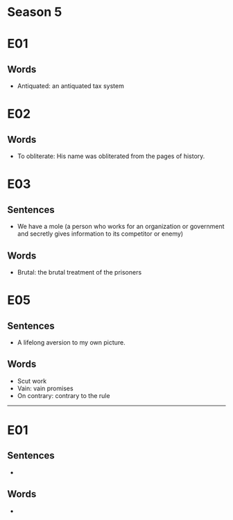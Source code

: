 # Season 5

# E01

## Words

- Antiquated: an antiquated tax system

# E02

## Words

- To obliterate: His name was obliterated from the pages of history.

# E03

## Sentences

- We have a mole (a person who works for an organization or government and secretly gives information to its competitor or enemy)

## Words

- Brutal: the brutal treatment of the prisoners

# E05

## Sentences

- A lifelong aversion to my own picture.

## Words

- Scut work
- Vain: vain promises
- On contrary: contrary to the rule

---

# E01

## Sentences

- 

## Words

-